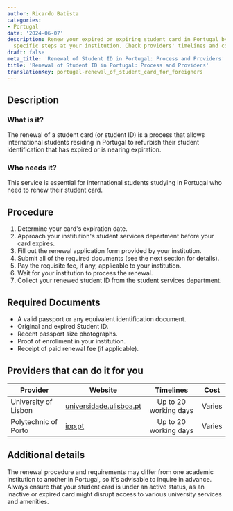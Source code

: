 ```yaml
---
author: Ricardo Batista
categories:
- Portugal
date: '2024-06-07'
description: Renew your expired or expiring student card in Portugal by following
  specific steps at your institution. Check providers' timelines and costs for assistance.
draft: false
meta_title: 'Renewal of Student ID in Portugal: Process and Providers'
title: 'Renewal of Student ID in Portugal: Process and Providers'
translationKey: portugal-renewal_of_student_card_for_foreigners
---
```



## Description
### What is it?
The renewal of a student card (or student ID) is a process that allows international students residing in Portugal to refurbish their student identification that has expired or is nearing expiration. 
### Who needs it?
This service is essential for international students studying in Portugal who need to renew their student card. 

## Procedure
1. Determine your card's expiration date.
2. Approach your institution's student services department before your card expires.
3. Fill out the renewal application form provided by your institution.
4. Submit all of the required documents (see the next section for details).
5. Pay the requisite fee, if any, applicable to your institution.
6. Wait for your institution to process the renewal.
7. Collect your renewed student ID from the student services department.

## Required Documents
- A valid passport or any equivalent identification document.
- Original and expired Student ID.
- Recent passport size photographs.
- Proof of enrollment in your institution.
- Receipt of paid renewal fee (if applicable).

## Providers that can do it for you

| Provider        |     Website                      |     Timelines    |       Cost      |
| --------------- | ---------------                  |  :-------------: | :-------------: |
| University of Lisbon     |  [universidade.ulisboa.pt](http://universidade.ulisboa.pt)     |      Up to 20 working days      |        Varies      |
| Polytechnic of Porto    |  [ipp.pt](https://www.ipp.pt)             |      Up to 20 working days      |        Varies      |

## Additional details
The renewal procedure and requirements may differ from one academic institution to another in Portugal, so it's advisable to inquire in advance. Always ensure that your student card is under an active status, as an inactive or expired card might disrupt access to various university services and amenities.